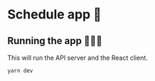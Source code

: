 # Schedule app 📝

## Running the app 🏃‍♀️💨

This will run the API server and the React client.

`yarn dev`
